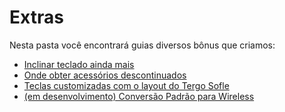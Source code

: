 # Extras

Nesta pasta você encontrará guias diversos bônus que criamos:

- [Inclinar teclado ainda mais](./INCLINAR_TECLADO_AINDA_MAIS.md)
- [Onde obter acessórios descontinuados](./ONDE_OBTER_ACESSORIOS_DESCONTINUADOS.md)
- [Teclas customizadas com o layout do Tergo Sofle](./TECLAS_CUSTOMIZADAS.md)
- [(em desenvolvimento) Conversão Padrão para Wireless](./CONVERSAO_PADRAO_PARA_WIRELESS.md)
